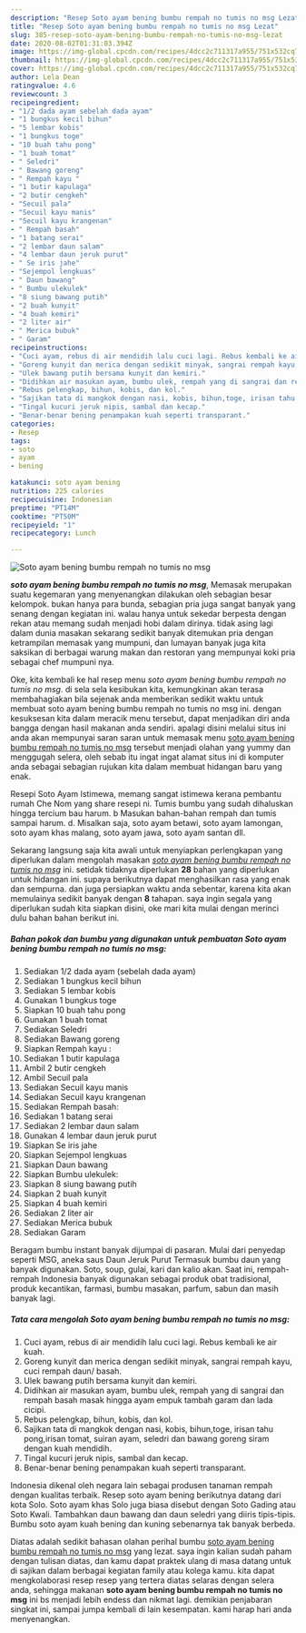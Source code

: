 ```yaml
---
description: "Resep Soto ayam bening bumbu rempah no tumis no msg Lezat"
title: "Resep Soto ayam bening bumbu rempah no tumis no msg Lezat"
slug: 385-resep-soto-ayam-bening-bumbu-rempah-no-tumis-no-msg-lezat
date: 2020-08-02T01:31:03.394Z
image: https://img-global.cpcdn.com/recipes/4dcc2c711317a955/751x532cq70/soto-ayam-bening-bumbu-rempah-no-tumis-no-msg-foto-resep-utama.jpg
thumbnail: https://img-global.cpcdn.com/recipes/4dcc2c711317a955/751x532cq70/soto-ayam-bening-bumbu-rempah-no-tumis-no-msg-foto-resep-utama.jpg
cover: https://img-global.cpcdn.com/recipes/4dcc2c711317a955/751x532cq70/soto-ayam-bening-bumbu-rempah-no-tumis-no-msg-foto-resep-utama.jpg
author: Lela Dean
ratingvalue: 4.6
reviewcount: 3
recipeingredient:
- "1/2 dada ayam sebelah dada ayam"
- "1 bungkus kecil bihun"
- "5 lembar kobis"
- "1 bungkus toge"
- "10 buah tahu pong"
- "1 buah tomat"
- " Seledri"
- " Bawang goreng"
- " Rempah kayu "
- "1 butir kapulaga"
- "2 butir cengkeh"
- "Secuil pala"
- "Secuil kayu manis"
- "Secuil kayu krangenan"
- " Rempah basah"
- "1 batang serai"
- "2 lembar daun salam"
- "4 lembar daun jeruk purut"
- " Se iris jahe"
- "Sejempol lengkuas"
- " Daun bawang"
- " Bumbu ulekulek"
- "8 siung bawang putih"
- "2 buah kunyit"
- "4 buah kemiri"
- "2 liter air"
- " Merica bubuk"
- " Garam"
recipeinstructions:
- "Cuci ayam, rebus di air mendidih lalu cuci lagi. Rebus kembali ke air kuah."
- "Goreng kunyit dan merica dengan sedikit minyak, sangrai rempah kayu, cuci rempah daun/ basah."
- "Ulek bawang putih bersama kunyit dan kemiri."
- "Didihkan air masukan ayam, bumbu ulek, rempah yang di sangrai dan rempah basah masak hingga ayam empuk tambah garam dan lada cicipi."
- "Rebus pelengkap, bihun, kobis, dan kol."
- "Sajikan tata di mangkok dengan nasi, kobis, bihun,toge, irisan tahu pong,irisan tomat, suiran ayam, seledri dan bawang goreng siram dengan kuah mendidih."
- "Tingal kucuri jeruk nipis, sambal dan kecap."
- "Benar-benar bening penampakan kuah seperti transparant."
categories:
- Resep
tags:
- soto
- ayam
- bening

katakunci: soto ayam bening 
nutrition: 225 calories
recipecuisine: Indonesian
preptime: "PT14M"
cooktime: "PT50M"
recipeyield: "1"
recipecategory: Lunch

---
```



![Soto ayam bening bumbu rempah no tumis no msg](https://img-global.cpcdn.com/recipes/4dcc2c711317a955/751x532cq70/soto-ayam-bening-bumbu-rempah-no-tumis-no-msg-foto-resep-utama.jpg)

<b><i>soto ayam bening bumbu rempah no tumis no msg</i></b>, Memasak merupakan suatu kegemaran yang menyenangkan dilakukan oleh sebagian besar kelompok. bukan hanya para bunda, sebagian pria juga sangat banyak yang senang dengan kegiatan ini. walau hanya untuk sekedar berpesta dengan rekan atau memang sudah menjadi hobi dalam dirinya. tidak asing lagi dalam dunia masakan sekarang sedikit banyak ditemukan pria dengan ketrampilan memasak yang mumpuni, dan lumayan banyak juga kita saksikan di berbagai warung makan dan restoran yang mempunyai koki pria sebagai chef mumpuni nya.

Oke, kita kembali ke hal resep menu <i>soto ayam bening bumbu rempah no tumis no msg</i>. di sela sela kesibukan kita, kemungkinan akan terasa membahagiakan bila sejenak anda memberikan sedikit waktu untuk membuat soto ayam bening bumbu rempah no tumis no msg ini. dengan kesuksesan kita dalam meracik menu tersebut, dapat menjadikan diri anda bangga dengan hasil makanan anda sendiri. apalagi disini melalui situs ini anda akan mempunyai saran saran untuk memasak menu <u>soto ayam bening bumbu rempah no tumis no msg</u> tersebut menjadi olahan yang yummy dan menggugah selera, oleh sebab itu ingat ingat alamat situs ini di komputer anda sebagai sebagian rujukan kita dalam membuat hidangan baru yang enak.

Resepi Soto Ayam Istimewa, memang sangat istimewa kerana pembantu rumah Che Nom yang share resepi ni. Tumis bumbu yang sudah dihaluskan hingga tercium bau harum. b Masukan bahan-bahan rempah dan tumis sampai harum. d. Misalkan saja, soto ayam betawi, soto ayam lamongan, soto ayam khas malang, soto ayam jawa, soto ayam santan dll.


Sekarang langsung saja kita awali untuk menyiapkan perlengkapan yang diperlukan dalam mengolah masakan <u><i>soto ayam bening bumbu rempah no tumis no msg</i></u> ini. setidak tidaknya diperlukan <b>28</b> bahan yang diperlukan untuk hidangan ini. supaya berikutnya dapat menghasilkan rasa yang enak dan sempurna. dan juga persiapkan waktu anda sebentar, karena kita akan memulainya sedikit banyak dengan <b>8</b> tahapan. saya ingin segala yang diperlukan sudah kita siapkan disini, oke mari kita mulai dengan merinci dulu bahan bahan berikut ini.

<!--inarticleads1-->

##### Bahan pokok dan bumbu yang digunakan untuk pembuatan Soto ayam bening bumbu rempah no tumis no msg:

1. Sediakan 1/2 dada ayam (sebelah dada ayam)
1. Sediakan 1 bungkus kecil bihun
1. Sediakan 5 lembar kobis
1. Gunakan 1 bungkus toge
1. Siapkan 10 buah tahu pong
1. Gunakan 1 buah tomat
1. Sediakan  Seledri
1. Sediakan  Bawang goreng
1. Siapkan  Rempah kayu :
1. Sediakan 1 butir kapulaga
1. Ambil 2 butir cengkeh
1. Ambil Secuil pala
1. Sediakan Secuil kayu manis
1. Sediakan Secuil kayu krangenan
1. Sediakan  Rempah basah:
1. Sediakan 1 batang serai
1. Sediakan 2 lembar daun salam
1. Gunakan 4 lembar daun jeruk purut
1. Siapkan  Se iris jahe
1. Siapkan Sejempol lengkuas
1. Siapkan  Daun bawang
1. Siapkan  Bumbu ulekulek:
1. Siapkan 8 siung bawang putih
1. Siapkan 2 buah kunyit
1. Siapkan 4 buah kemiri
1. Sediakan 2 liter air
1. Sediakan  Merica bubuk
1. Sediakan  Garam


Beragam bumbu instant banyak dijumpai di pasaran. Mulai dari penyedap seperti MSG, aneka saus Daun Jeruk Purut Termasuk bumbu daun yang banyak digunakan. Soto, soup, gulai, kari dan kalio akan. Saat ini, rempah-rempah Indonesia banyak digunakan sebagai produk obat tradisional, produk kecantikan, farmasi, bumbu masakan, parfum, sabun dan masih banyak lagi. 

<!--inarticleads2-->

##### Tata cara mengolah Soto ayam bening bumbu rempah no tumis no msg:

1. Cuci ayam, rebus di air mendidih lalu cuci lagi. Rebus kembali ke air kuah.
1. Goreng kunyit dan merica dengan sedikit minyak, sangrai rempah kayu, cuci rempah daun/ basah.
1. Ulek bawang putih bersama kunyit dan kemiri.
1. Didihkan air masukan ayam, bumbu ulek, rempah yang di sangrai dan rempah basah masak hingga ayam empuk tambah garam dan lada cicipi.
1. Rebus pelengkap, bihun, kobis, dan kol.
1. Sajikan tata di mangkok dengan nasi, kobis, bihun,toge, irisan tahu pong,irisan tomat, suiran ayam, seledri dan bawang goreng siram dengan kuah mendidih.
1. Tingal kucuri jeruk nipis, sambal dan kecap.
1. Benar-benar bening penampakan kuah seperti transparant.


Indonesia dikenal oleh negara lain sebagai produsen tanaman rempah dengan kualitas terbaik. Resep soto ayam bening berikutnya datang dari kota Solo. Soto ayam khas Solo juga biasa disebut dengan Soto Gading atau Soto Kwali. Tambahkan daun bawang dan daun seledri yang diiris tipis-tipis. Bumbu soto ayam kuah bening dan kuning sebenarnya tak banyak berbeda. 

Diatas adalah sedikit bahasan olahan perihal bumbu <u>soto ayam bening bumbu rempah no tumis no msg</u> yang lezat. saya ingin kalian sudah paham dengan tulisan diatas, dan kamu dapat praktek ulang di masa datang untuk di sajikan dalam berbagai kegiatan family atau kolega kamu. kita dapat mengkolaborasi resep resep yang tertera diatas selaras dengan selera anda, sehingga makanan <b>soto ayam bening bumbu rempah no tumis no msg</b> ini bs menjadi lebih endess dan nikmat lagi. demikian penjabaran singkat ini, sampai jumpa kembali di lain kesempatan. kami harap hari anda menyenangkan.
